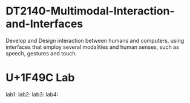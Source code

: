 # DT2140-Multimodal-Interaction-and-Interfaces

Develop and Design interaction between humans and computers, using interfaces that employ several modalities and human senses, such as speech, gestures and touch.

# U+1F49C Lab

lab1:
lab2:
lab3:
lab4:
